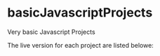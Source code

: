 # basicJavascriptProjects
Very basic Javascript Projects

The live version for each project are listed belowe: 


